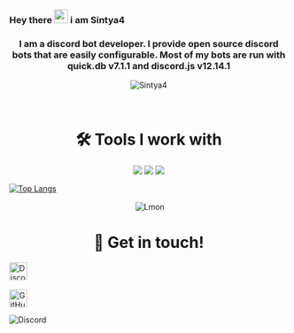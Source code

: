 ### Hey there <img src="https://media.giphy.com/media/hvRJCLFzcasrR4ia7z/giphy.gif" width="25px"> i am Sintya4
<h3 align="center">I am a discord bot developer. I provide open source discord bots that are easily configurable. Most of my bots are run with quick.db v7.1.1 and discord.js v12.14.1</h3>

<p align="center"> <img src="https://komarev.com/ghpvc/?username=Sintya4" alt="Sintya4" /> </p>

<br>

<h1 align="center">🛠️ Tools I work with</h1>

<p align="center"><img src="https://img.shields.io/badge/node.js%20-%2343853D.svg?&style=for-the-badge&logo=node.js&logoColor=white"/>   <img src="https://img.shields.io/badge/javascript%20-%23323330.svg?&style=for-the-badge&logo=javascript&logoColor=%23F7DF1E"/>      <img src ="https://img.shields.io/badge/QuickDB-%234ea94b.svg?&style=for-the-badge&logo=quickdb&logoColor=white"/></p>

[![Top Langs](https://github-readme-stats.vercel.app/api/top-langs/?username=Sintya4)](https://github.com/anuraghazra/github-readme-stats)

<p align="center">&nbsp;<img align="center" src="https://github-readme-stats.vercel.app/api?username=Sintya4&show_icons=true" alt="Lmon" /></p>

<p align="center">

    
  </a>

</p>

<h1 align="center">🤝 Get in touch!</h1>

<p align="center">

<a href="https://dsc.gg/mincoder" target="_blank"><img alt="Discord" title="Discord" height="32" width="32" src="https://raw.githubusercontent.com/peterthehan/peterthehan/master/assets/discord.svg"></a>&nbsp;&nbsp;&nbsp;&nbsp;&nbsp;&nbsp;&nbsp;&nbsp;&nbsp;

<a href="https://github.com/Sintya4"><img alt="GitHub" title="GitHub" height="32" width="32" src="https://raw.githubusercontent.com/peterthehan/peterthehan/master/assets/github.svg"></a>

</p>


![Discord](http://invidget.switchblade.xyz/rZ2Qa5wWFV)
